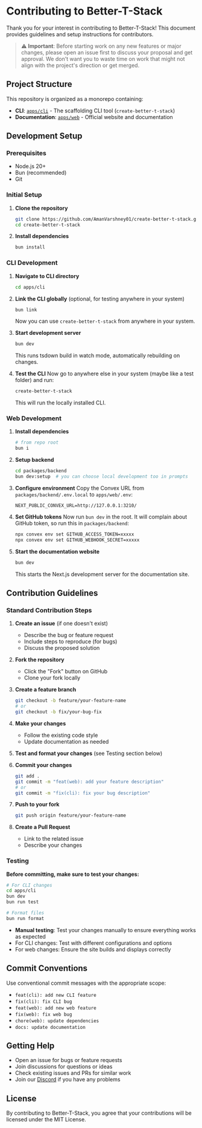 # Contributing to Better-T-Stack

Thank you for your interest in contributing to Better-T-Stack! This document provides guidelines and setup instructions for contributors.

> **⚠️ Important**: Before starting work on any new features or major changes, please open an issue first to discuss your proposal and get approval. We don't want you to waste time on work that might not align with the project's direction or get merged.

## Project Structure

This repository is organized as a monorepo containing:

- **CLI**: [`apps/cli`](apps/cli) - The scaffolding CLI tool (`create-better-t-stack`)
- **Documentation**: [`apps/web`](apps/web) - Official website and documentation

## Development Setup

### Prerequisites

- Node.js 20+ 
- Bun (recommended)
- Git

### Initial Setup

1. **Clone the repository**
   ```bash
   git clone https://github.com/AmanVarshney01/create-better-t-stack.git
   cd create-better-t-stack
   ```

2. **Install dependencies**
   ```bash
   bun install
   ```

### CLI Development

1. **Navigate to CLI directory**
   ```bash
   cd apps/cli
   ```

2. **Link the CLI globally** (optional, for testing anywhere in your system)
   ```bash
   bun link
   ```
   Now you can use `create-better-t-stack` from anywhere in your system.

3. **Start development server**
   ```bash
   bun dev
   ```
   This runs tsdown build in watch mode, automatically rebuilding on changes.

4. **Test the CLI**
   Now go to anywhere else in your system (maybe like a test folder) and run:
   ```bash
   create-better-t-stack
   ```
   This will run the locally installed CLI.

### Web Development

1. **Install dependencies**
   ```bash
   # from repo root
   bun i
   ```

2. **Setup backend**
   ```bash
   cd packages/backend
   bun dev:setup  # you can choose local development too in prompts
   ```

3. **Configure environment**
   Copy the Convex URL from `packages/backend/.env.local` to `apps/web/.env`:
   ```
   NEXT_PUBLIC_CONVEX_URL=http://127.0.0.1:3210/
   ```

4. **Set GitHub tokens**
   Now run `bun dev` in the root. It will complain about GitHub token, so run this in `packages/backend`:
   ```bash
   npx convex env set GITHUB_ACCESS_TOKEN=xxxxx
   npx convex env set GITHUB_WEBHOOK_SECRET=xxxxx
   ```

5. **Start the documentation website**
   ```bash
   bun dev
   ```
   This starts the Next.js development server for the documentation site.

## Contribution Guidelines

### Standard Contribution Steps

1. **Create an issue** (if one doesn't exist)
   - Describe the bug or feature request
   - Include steps to reproduce (for bugs)
   - Discuss the proposed solution

2. **Fork the repository**
   - Click the "Fork" button on GitHub
   - Clone your fork locally

3. **Create a feature branch**
   ```bash
   git checkout -b feature/your-feature-name
   # or
   git checkout -b fix/your-bug-fix
   ```

4. **Make your changes**
   - Follow the existing code style
   - Update documentation as needed

5. **Test and format your changes** (see Testing section below)

6. **Commit your changes**
   ```bash
   git add .
   git commit -m "feat(web): add your feature description"
   # or
   git commit -m "fix(cli): fix your bug description"
   ```

7. **Push to your fork**
   ```bash
   git push origin feature/your-feature-name
   ```

8. **Create a Pull Request**
   - Link to the related issue
   - Describe your changes

### Testing

**Before committing, make sure to test your changes:**

```bash
# For CLI changes
cd apps/cli
bun dev
bun run test

# Format files
bun run format
```

- **Manual testing**: Test your changes manually to ensure everything works as expected
- For CLI changes: Test with different configurations and options
- For web changes: Ensure the site builds and displays correctly

## Commit Conventions

Use conventional commit messages with the appropriate scope:

- `feat(cli): add new CLI feature`
- `fix(cli): fix CLI bug`
- `feat(web): add new web feature`
- `fix(web): fix web bug`
- `chore(web): update dependencies`
- `docs: update documentation`

## Getting Help

- Open an issue for bugs or feature requests
- Join discussions for questions or ideas
- Check existing issues and PRs for similar work
- Join our [Discord](https://discord.gg/ZYsbjpDaM5) if you have any problems

## License

By contributing to Better-T-Stack, you agree that your contributions will be licensed under the MIT License. 